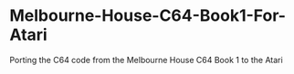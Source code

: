 # Melbourne-House-C64-Book1-For-Atari
Porting the C64 code from the Melbourne House C64 Book 1 to the Atari
